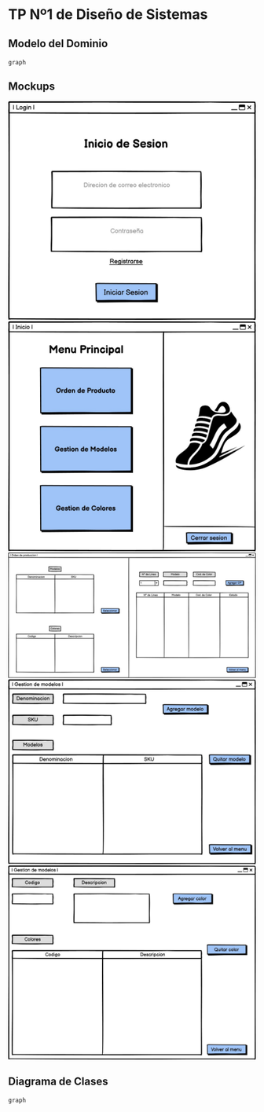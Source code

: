 # TP Nº1 de Diseño de Sistemas

## Modelo del Dominio
```mermaid
graph
```

## Mockups
![Login](./assets/images/sesion.jpg)
![Menu](./assets/images/menu.jpg)
![Orden](./assets/images/orden.jpg)
![Modelo](./assets/images/modelos.jpg)
![GestionDeNoSeQue](./assets/images/modelos-.jpg)

## Diagrama de Clases
```mermaid
graph
```
